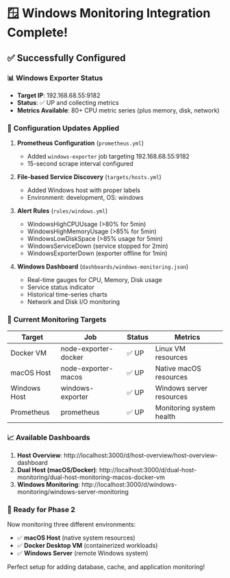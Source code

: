 # 🪟 Windows Monitoring Integration Complete!

## ✅ Successfully Configured

### 📊 **Windows Exporter Status**
- **Target IP**: 192.168.68.55:9182
- **Status**: ✅ UP and collecting metrics
- **Metrics Available**: 80+ CPU metric series (plus memory, disk, network)

### 🔧 **Configuration Updates Applied**

1. **Prometheus Configuration** (`prometheus.yml`)
   - Added `windows-exporter` job targeting 192.168.68.55:9182
   - 15-second scrape interval configured

2. **File-based Service Discovery** (`targets/hosts.yml`)
   - Added Windows host with proper labels
   - Environment: development, OS: windows

3. **Alert Rules** (`rules/windows.yml`)
   - WindowsHighCPUUsage (>80% for 5min)
   - WindowsHighMemoryUsage (>85% for 5min)
   - WindowsLowDiskSpace (>85% usage for 5min)
   - WindowsServiceDown (service stopped for 2min)
   - WindowsExporterDown (exporter offline for 1min)

4. **Windows Dashboard** (`dashboards/windows-monitoring.json`)
   - Real-time gauges for CPU, Memory, Disk usage
   - Service status indicator
   - Historical time-series charts
   - Network and Disk I/O monitoring

### 🎯 **Current Monitoring Targets**

| Target | Job | Status | Metrics |
|--------|-----|--------|---------|
| Docker VM | node-exporter-docker | ✅ UP | Linux VM resources |
| macOS Host | node-exporter-macos | ✅ UP | Native macOS resources |
| Windows Host | windows-exporter | ✅ UP | Windows server resources |
| Prometheus | prometheus | ✅ UP | Monitoring system health |

### 📈 **Available Dashboards**

1. **Host Overview**: http://localhost:3000/d/host-overview/host-overview-dashboard
2. **Dual Host (macOS/Docker)**: http://localhost:3000/d/dual-host-monitoring/dual-host-monitoring-macos-docker-vm
3. **Windows Monitoring**: http://localhost:3000/d/windows-monitoring/windows-server-monitoring

### 🚀 **Ready for Phase 2**

Now monitoring three different environments:
- ✅ **macOS Host** (native system resources)
- ✅ **Docker Desktop VM** (containerized workloads)
- ✅ **Windows Server** (remote Windows system)

Perfect setup for adding database, cache, and application monitoring!
